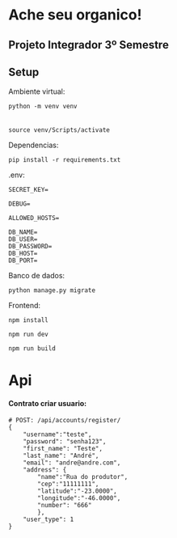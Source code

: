 # Ache seu organico!

## Projeto Integrador 3º Semestre


## Setup 

Ambiente virtual:

    python -m venv venv
######
    source venv/Scripts/activate

Dependencias:

    pip install -r requirements.txt

.env:

    SECRET_KEY=

    DEBUG=

    ALLOWED_HOSTS=

    DB_NAME=
    DB_USER=
    DB_PASSWORD=
    DB_HOST=
    DB_PORT=

Banco de dados:

    python manage.py migrate


Frontend:

    npm install 

    npm run dev 

    npm run build


# Api


#### Contrato criar usuario:

    # POST: /api/accounts/register/
    {
        "username":"teste",
        "password": "senha123",
        "first_name": "Teste",
        "last_name": "André",
        "email": "andre@andre.com",
        "address": {
            "name":"Rua do produtor",
            "cep":"11111111",
            "latitude":"-23.0000",
            "longitude":"-46.0000",
            "number": "666"
            },
        "user_type": 1
    }

